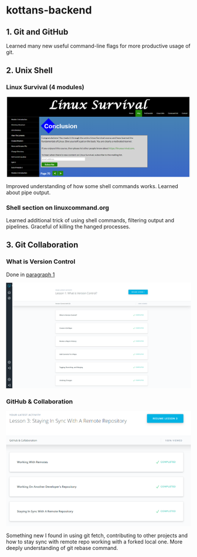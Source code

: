 # kottans-backend

## 1. Git and GitHub

Learned many new useful command-line flags for more productive usage of git.

## 2. Unix Shell

### Linux Survival (4 modules)

![conclusion](task_unix_shell/conclusion.png)

Improved understanding of how some shell commands works. Learned about pipe output.

### Shell section on linuxcommand.org

Learned additional trick of using shell commands, filtering output and pipelines. Graceful of killing the hanged processes.

## 3. Git Collaboration

### What is Version Control

Done in [paragraph 1](#1-git-and-github)

![Version Control with Git](task_git_collaboration/git.png)

### GitHub & Collaboration

![GitHub & Collaboration](task_git_collaboration/git_collab.png)

Something new I found in using git fetch, contributing to other projects and how to stay sync with remote repo working with a forked local one. More deeply understanding of git rebase command.
